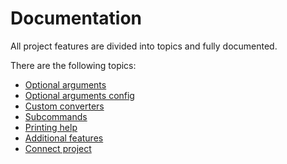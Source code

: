 # Documentation
All project features are divided into topics and fully documented.

There are the following topics:
- [Optional arguments](Docs/OptionalArguments.md)
- [Optional arguments config](Docs/OptionalArgumentsConfig.md)
- [Custom converters](Docs/CustomConverters.md)
- [Subcommands](Docs/Subcommands.md)
- [Printing help](Docs/PrintingHelp.md)
- [Additional features](Docs/AdditionalFeatures.md)
- [Connect project](Docs/ConnectProject.md)
